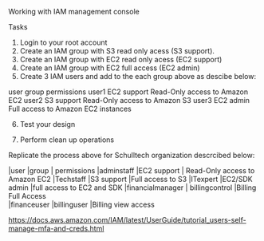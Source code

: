 Working with IAM management console

Tasks

1. Login to your root account
2. Create an IAM group with S3 read only acess (S3 support).
3. Create an IAM group with EC2 read only acess (EC2 support)
4. Create an IAM group with EC2 full access (EC2 admin)
5. Create 3 IAM users and add to the each group above as descibe below:


user      group          permissions
user1     EC2 support     Read-Only access to Amazon EC2
user2     S3 support      Read-Only access to Amazon S3
user3     EC2 admin       Full access to Amazon EC2 instances

6. Test your design

7. Perform clean up operations


Replicate the process above for  Schulltech organization descrcibed below:


|user              |group               |  permissions
|adminstaff         |EC2 support         | Read-Only access to Amazon EC2
|Techstaff          |S3 support           |Full access to S3
|ITexpert           |EC2/SDK admin        |full access to EC2 and SDK
|financialmanager   | billingcontrol      |Billing Full Access  
|financeuser        |billinguser          |Billing view access



https://docs.aws.amazon.com/IAM/latest/UserGuide/tutorial_users-self-manage-mfa-and-creds.html
